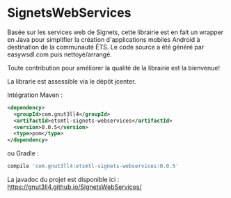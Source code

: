 # SignetsWebServices

Basée sur les services web de Signets, cette librairie est en fait un wrapper en Java pour simplifier la création d'applications mobiles Android à destination de la communauté ÉTS.
Le code source a été généré par easywsdl.com puis nettoyé/arrangé.

Toute contribution pour améliorer la qualité de la librairie est la bienvenue!

La librarie est assessible via le dépôt jcenter.

Intégration Maven :
```xml
<dependency>
  <groupId>com.gnut3ll4</groupId>
  <artifactId>etsmtl-signets-webservices</artifactId>
  <version>0.0.5</version>
  <type>pom</type>
</dependency>
```

ou Gradle :
```groovy
compile 'com.gnut3ll4:etsmtl-signets-webservices:0.0.5'
```
La javadoc du projet est disponible ici : https://gnut3ll4.github.io/SignetsWebServices/
